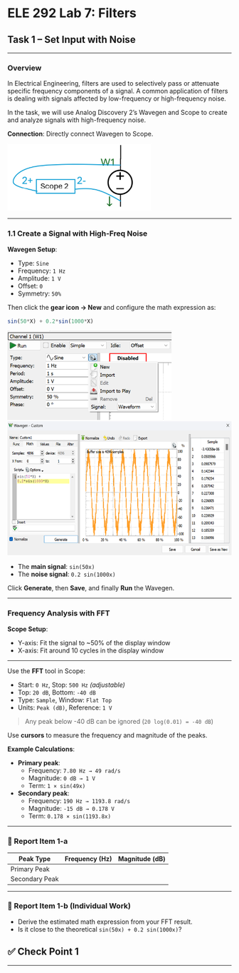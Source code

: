 # ELE 292 Lab 7: Filters
## Task 1 – Set Input with Noise

---

### Overview
In Electrical Engineering, filters are used to selectively pass or attenuate specific frequency components of a signal. A common application of filters is dealing with signals affected by
low-frequency or high-frequency noise. 

In the task, we will use Analog Discovery 2’s Wavegen and Scope to create and analyze signals with high-frequency noise.

**Connection**: Directly connect Wavegen to Scope.

<img src="Pic/circuit diagram.png" alt="Circuit Connection" style="height: 150px"/>

---

### 1.1 Create a Signal with High-Freq Noise

**Wavegen Setup**:
- Type: `Sine`
- Frequency: `1 Hz`
- Amplitude: `1 V`
- Offset: `0`
- Symmetry: `50%`

Then click the **gear icon → New** and configure the math expression as:

```javascript
sin(50*X) + 0.2*sin(1000*X)
```

<img src="Pic/WaveGenSet_1.png" height="200">

<img src="Pic/WaveGenSet_2.png" height="300">

- The **main signal**: `sin(50x)`
- The **noise signal**: `0.2 sin(1000x)`

Click **Generate**, then **Save**, and finally **Run** the Wavegen.

---

### Frequency Analysis with FFT

**Scope Setup**:
- Y-axis: Fit the signal to ~50% of the display window
- X-axis: Fit around 10 cycles in the display window

---
Use the **FFT** tool in Scope:

- Start: `0 Hz`, Stop: `500 Hz` *(adjustable)*
- Top: `20 dB`, Bottom: `-40 dB`
- Type: `Sample`, Window: `Flat Top`
- Units: `Peak (dB)`, Reference: `1 V`

> Any peak below -40 dB can be ignored (`20 log(0.01) = -40 dB`)

Use **cursors** to measure the frequency and magnitude of the peaks.

**Example Calculations**:
- **Primary peak**:
  - Frequency: `7.80 Hz → 49 rad/s`
  - Magnitude: `0 dB → 1 V`
  - Term: `1 × sin(49x)`
- **Secondary peak**:
  - Frequency: `190 Hz → 1193.8 rad/s`
  - Magnitude: `-15 dB → 0.178 V`
  - Term: `0.178 × sin(1193.8x)`

---

### :pencil: Report Item 1-a

| Peak Type       | Frequency (Hz) | Magnitude (dB) |
|------------------|----------------|----------------|
| Primary Peak     |                |                |
| Secondary Peak   |                |                |

---

### :pencil: Report Item 1-b (Individual Work)

- Derive the estimated math expression from your FFT result.
- Is it close to the theoretical `sin(50x) + 0.2 sin(1000x)`?

## :white_check_mark: **Check Point 1**

---
